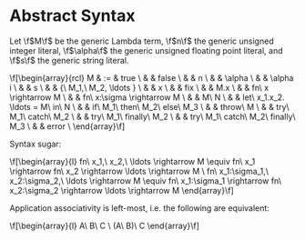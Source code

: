 # Abstract Syntax

Let \f$M\f$ be the generic Lambda term, \f$n\f$ the generic unsigned integer
literal, \f$\alpha\f$ the generic unsigned floating point literal, and \f$s\f$
the generic string literal.

\f[\begin{array}{rcl}
  M & := & true \\
    &    & false \\
    &    & n \\
    &    & \alpha \\
    &    & \alpha i \\
    &    & s \\
    &    & \{\ M_1,\ M_2, \ldots \} \\
    &    & x \\
    &    & fix \\
    &    & M.x \\
    &    & fn\ x \rightarrow M \\
    &    & fn\ x:\sigma \rightarrow M \\
    &    & M\ N \\
    &    & let\ x_1.x_2. \ldots = M\ in\ N \\
    &    & if\ M_1\ then\ M_2\ else\ M_3 \\
    &    & throw\ M \\
    &    & try\ M_1\ catch\ M_2 \\
    &    & try\ M_1\ finally\ M_2 \\
    &    & try\ M_1\ catch\ M_2\ finally\ M_3 \\
    &    & error \\
\end{array}\f]

Syntax sugar:

\f[\begin{array}{l}
  fn\ x_1,\ x_2,\ \ldots \rightarrow M \equiv fn\ x_1 \rightarrow fn\ x_2 \rightarrow \ldots \rightarrow M \\
  fn\ x_1:\sigma_1,\ x_2:\sigma_2,\ \ldots \rightarrow M \equiv fn\ x_1:\sigma_1 \rightarrow fn\ x_2:\sigma_2 \rightarrow \ldots \rightarrow M
\end{array}\f]

Application associativity is left-most, i.e. the following are equivalent:

\f[\begin{array}{l}
  A\ B\ C \\
  (A\ B)\ C
\end{array}\f]
